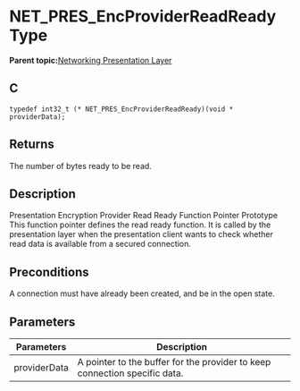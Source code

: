 # NET\_PRES\_EncProviderReadReady Type

**Parent topic:**[Networking Presentation Layer](GUID-75470E5B-2289-4F94-AE85-2BB7DF4C4F07.md)

## C

```
typedef int32_t (* NET_PRES_EncProviderReadReady)(void * providerData); 
```

## Returns

The number of bytes ready to be read.

## Description

Presentation Encryption Provider Read Ready Function Pointer Prototype This function pointer defines the read ready function. It is called by the presentation layer when the presentation client wants to check whether read data is available from a secured connection.

## Preconditions

A connection must have already been created, and be in the open state.

## Parameters

|Parameters|Description|
|----------|-----------|
|providerData|A pointer to the buffer for the provider to keep connection specific data.|

